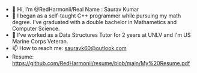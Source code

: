- 👋 Hi, I’m @RedHarmonii/Real Name : Saurav Kumar
- 👀 I began as a self-taught C++ programmer while pursuing my math degree. I've graduated with a
  double bachelor in Mathametics and Computer Science.
- 🌱 I've worked as a Data Structures Tutor for 2 years at UNLV and I'm US Marine Corps Veteran.
- 📫 How to reach me: sauravk60@outlook.com
- Resume: https://github.com/RedHarmonii/resume/blob/main/My%20Resume.pdf
<!---
RedHarmonii/RedHarmonii is a ✨ special ✨ repository because its `README.md` (this file) appears on your GitHub profile.
You can click the Preview link to take a look at your changes.
--->
